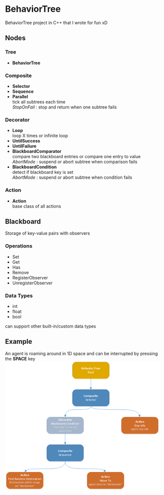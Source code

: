 # BehaviorTree

BehaviorTree project in C++ that I wrote for fun xD
## Nodes
### Tree
+ **BehaviorTree**
### Composite
+ **Selector**
+ **Sequence**
+ **Parallel**  
tick all subtrees each time  
*StopOnFail* : stop and return when one subtree fails
### Decorator
+ **Loop**  
loop X times or infinite loop
+ **UntilSuccess**
+ **UntilFailure**
+ **BlackboardComparator**  
compare two blackboard entries or compare one entry to value  
*AbortMode* : suspend or abort subtree when comparison fails
+ **BlackboardCondition**  
detect if blackboard key is set  
*AbortMode* : suspend or abort subtree when condition fails
### Action
+ **Action**  
base class of all actions
## Blackboard
Storage of key-value pairs with observers
### Operations
+ Set
+ Get
+ Has
+ Remove
+ RegisterObserver
+ UnregisterObserver
### Data Types
+ int
+ float
+ bool  

can support other built-in/custom data types
## Example
An agent is roaming around in 1D space and can be interrupted by pressing the **SPACE** key
![ExampleTreeGraph](https://github.com/AmaranthYan/BehaviorTree/blob/master/BehaviorTree/Example/Example_graph.png)
